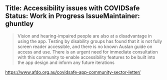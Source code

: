 Title: Accessibility issues with COVIDSafe
Status: Work in Progress
IssueMaintainer: ghuntley
---

> Vision and hearing-impaired people are also at a disadvantage in using the app. Testing by disability groups has found that it is not fully screen reader accessible, and there is no known Auslan guide on access and use. There is an urgent need for immediate consultation with this community to enable accessibility features to be built into the app design and inform any future iterations

https://www.afdo.org.au/covidsafe-app-community-sector-letter/

<?# Twitter 1256939183853064192 /?>

<?# Twitter 1257895892666839043 /?>